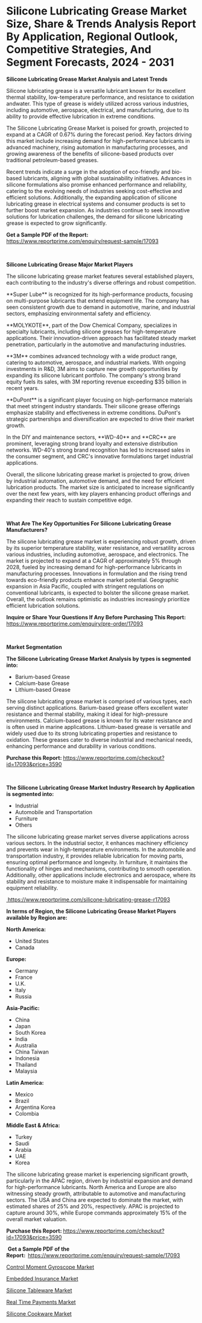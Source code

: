 <p><h1>Silicone Lubricating Grease Market Size, Share & Trends Analysis Report By Application, Regional Outlook, Competitive Strategies, And Segment Forecasts, 2024 - 2031</h1></p><p><strong>Silicone Lubricating Grease Market Analysis and Latest Trends</strong></p>
<p><p>Silicone lubricating grease is a versatile lubricant known for its excellent thermal stability, low-temperature performance, and resistance to oxidation andwater. This type of grease is widely utilized across various industries, including automotive, aerospace, electrical, and manufacturing, due to its ability to provide effective lubrication in extreme conditions. </p><p>The Silicone Lubricating Grease Market is poised for growth, projected to expand at a CAGR of 0.67% during the forecast period. Key factors driving this market include increasing demand for high-performance lubricants in advanced machinery, rising automation in manufacturing processes, and growing awareness of the benefits of silicone-based products over traditional petroleum-based greases. </p><p>Recent trends indicate a surge in the adoption of eco-friendly and bio-based lubricants, aligning with global sustainability initiatives. Advances in silicone formulations also promise enhanced performance and reliability, catering to the evolving needs of industries seeking cost-effective and efficient solutions. Additionally, the expanding application of silicone lubricating grease in electrical systems and consumer products is set to further boost market expansion. As industries continue to seek innovative solutions for lubrication challenges, the demand for silicone lubricating grease is expected to grow significantly.</p></p>
<p><strong>Get a Sample PDF of the Report:&nbsp;</strong> <a href="https://www.reportprime.com/enquiry/request-sample/17093?utm_campaign=1847&utm_medium=2&utm_source=Github&utm_content=ia&utm_term=24112024&utm_id=silicone-lubricating-grease">https://www.reportprime.com/enquiry/request-sample/17093</a></p>
<p>&nbsp;</p>
<p><strong>Silicone Lubricating Grease Major Market Players</strong></p>
<p><p>The silicone lubricating grease market features several established players, each contributing to the industry's diverse offerings and robust competition.</p><p>**Super Lube** is recognized for its high-performance products, focusing on multi-purpose lubricants that extend equipment life. The company has seen consistent growth due to demand in automotive, marine, and industrial sectors, emphasizing environmental safety and efficiency.</p><p>**MOLYKOTE**, part of the Dow Chemical Company, specializes in specialty lubricants, including silicone greases for high-temperature applications. Their innovation-driven approach has facilitated steady market penetration, particularly in the automotive and manufacturing industries.</p><p>**3M** combines advanced technology with a wide product range, catering to automotive, aerospace, and industrial markets. With ongoing investments in R&D, 3M aims to capture new growth opportunities by expanding its silicone lubricant portfolio. The company's strong brand equity fuels its sales, with 3M reporting revenue exceeding $35 billion in recent years.</p><p>**DuPont** is a significant player focusing on high-performance materials that meet stringent industry standards. Their silicone grease offerings emphasize stability and effectiveness in extreme conditions. DuPont's strategic partnerships and diversification are expected to drive their market growth.</p><p>In the DIY and maintenance sectors, **WD-40** and **CRC** are prominent, leveraging strong brand loyalty and extensive distribution networks. WD-40's strong brand recognition has led to increased sales in the consumer segment, and CRC's innovative formulations target industrial applications.</p><p>Overall, the silicone lubricating grease market is projected to grow, driven by industrial automation, automotive demand, and the need for efficient lubrication products. The market size is anticipated to increase significantly over the next few years, with key players enhancing product offerings and expanding their reach to sustain competitive edge.</p></p>
<p>&nbsp;</p>
<p><strong>What Are The Key Opportunities For Silicone Lubricating Grease Manufacturers?</strong></p>
<p><p>The silicone lubricating grease market is experiencing robust growth, driven by its superior temperature stability, water resistance, and versatility across various industries, including automotive, aerospace, and electronics. The market is projected to expand at a CAGR of approximately 5% through 2028, fueled by increasing demand for high-performance lubricants in manufacturing processes. Innovations in formulation and the rising trend towards eco-friendly products enhance market potential. Geographic expansion in Asia Pacific, coupled with stringent regulations on conventional lubricants, is expected to bolster the silicone grease market. Overall, the outlook remains optimistic as industries increasingly prioritize efficient lubrication solutions.</p></p>
<p><strong>Inquire or Share Your Questions If Any Before Purchasing This Report:</strong> <a href="https://www.reportprime.com/enquiry/pre-order/17093?utm_campaign=1847&utm_medium=2&utm_source=Github&utm_content=ia&utm_term=24112024&utm_id=silicone-lubricating-grease">https://www.reportprime.com/enquiry/pre-order/17093</a></p>
<p>&nbsp;</p>
<p><strong>Market Segmentation</strong></p>
<p><strong>The Silicone Lubricating Grease Market Analysis by types is segmented into:</strong></p>
<p><ul><li>Barium-based Grease</li><li>Calcium-base Grease</li><li>Lithium-based Grease</li></ul></p>
<p><p>The silicone lubricating grease market is comprised of various types, each serving distinct applications. Barium-based grease offers excellent water resistance and thermal stability, making it ideal for high-pressure environments. Calcium-based grease is known for its water resistance and is often used in marine applications. Lithium-based grease is versatile and widely used due to its strong lubricating properties and resistance to oxidation. These greases cater to diverse industrial and mechanical needs, enhancing performance and durability in various conditions.</p></p>
<p><strong>Purchase this Report:&nbsp;</strong><a href="https://www.reportprime.com/checkout?id=17093&price=3590&utm_campaign=1847&utm_medium=2&utm_source=Github&utm_content=ia&utm_term=24112024&utm_id=silicone-lubricating-grease">https://www.reportprime.com/checkout?id=17093&price=3590</a></p>
<p>&nbsp;</p>
<p><strong>The Silicone Lubricating Grease Market Industry Research by Application is segmented into:</strong></p>
<p><ul><li>Industrial</li><li>Automobile and Transportation</li><li>Furniture</li><li>Others</li></ul></p>
<p><p>The silicone lubricating grease market serves diverse applications across various sectors. In the industrial sector, it enhances machinery efficiency and prevents wear in high-temperature environments. In the automobile and transportation industry, it provides reliable lubrication for moving parts, ensuring optimal performance and longevity. In furniture, it maintains the functionality of hinges and mechanisms, contributing to smooth operation. Additionally, other applications include electronics and aerospace, where its stability and resistance to moisture make it indispensable for maintaining equipment reliability.</p></p>
<p><a href="https://www.reportprime.com/silicone-lubricating-grease-r17093?utm_campaign=1847&utm_medium=2&utm_source=Github&utm_content=ia&utm_term=24112024&utm_id=silicone-lubricating-grease">&nbsp;https://www.reportprime.com/silicone-lubricating-grease-r17093</a></p>
<p><strong>In terms of Region, the Silicone Lubricating Grease Market Players available by Region are:</strong></p>
<p>
    <p> <strong> North America: </strong>
        <ul>
            <li>United States</li>
            <li>Canada</li>
        </ul>
        </p> 
    <p> <strong> Europe: </strong>
        <ul>
            <li>Germany</li>
            <li>France</li>
            <li>U.K.</li>
            <li>Italy</li>
            <li>Russia</li>
        </ul>
        </p> 
    <p> <strong> Asia-Pacific: </strong>
        <ul>
            <li>China</li>
            <li>Japan</li>
            <li>South Korea</li>
            <li>India</li>
            <li>Australia</li>
            <li>China Taiwan</li>
            <li>Indonesia</li>
            <li>Thailand</li>
            <li>Malaysia</li>
        </ul>
        </p> 
    <p> <strong> Latin America: </strong>
        <ul>
            <li>Mexico</li>
            <li>Brazil</li>
            <li>Argentina Korea</li>
            <li>Colombia</li>
        </ul>
        </p> 
    <p> <strong> Middle East & Africa: </strong>
        <ul>
            <li>Turkey</li>
            <li>Saudi</li>
            <li>Arabia</li>
            <li>UAE</li>
            <li>Korea</li>
        </ul>
    </p>
    </p>
<p><p>The silicone lubricating grease market is experiencing significant growth, particularly in the APAC region, driven by industrial expansion and demand for high-performance lubricants. North America and Europe are also witnessing steady growth, attributable to automotive and manufacturing sectors. The USA and China are expected to dominate the market, with estimated shares of 25% and 20%, respectively. APAC is projected to capture around 30%, while Europe commands approximately 15% of the overall market valuation.</p></p>
<p><strong>Purchase this Report: </strong><a href="https://www.reportprime.com/checkout?id=17093&price=3590&utm_campaign=1847&utm_medium=2&utm_source=Github&utm_content=ia&utm_term=24112024&utm_id=silicone-lubricating-grease">https://www.reportprime.com/checkout?id=17093&price=3590</a></p>
<p>&nbsp;<strong>Get a Sample PDF of the Report:&nbsp;&nbsp;</strong><a href="https://www.reportprime.com/enquiry/request-sample/17093?utm_campaign=1847&utm_medium=2&utm_source=Github&utm_content=ia&utm_term=24112024&utm_id=silicone-lubricating-grease">https://www.reportprime.com/enquiry/request-sample/17093</a></p>
<p><strong></strong></p>
<p><p><a href="https://www.linkedin.com/pulse/global-control-moment-gyroscope-market-sector2024-2031-obsre?utm_campaign=1847&utm_medium=2&utm_source=Github&utm_content=ia&utm_term=24112024&utm_id=silicone-lubricating-grease">Control Moment Gyroscope Market</a></p><p><a href="https://issuu.com/reportprime-2/docs/embedded-insurance-market-size-2030_c39da372b6875a?utm_campaign=1847&utm_medium=2&utm_source=Github&utm_content=ia&utm_term=24112024&utm_id=silicone-lubricating-grease">Embedded Insurance Market</a></p><p><a href="https://www.linkedin.com/pulse/silicone-tableware-market-velocity-85-cagr-trajectory-2024-2031-1fx9c?utm_campaign=1847&utm_medium=2&utm_source=Github&utm_content=ia&utm_term=24112024&utm_id=silicone-lubricating-grease">Silicone Tableware Market</a></p><p><a href="https://issuu.com/reportprime-2/docs/real-time-payments-market-size-2030_bcac6c5eeed765?utm_campaign=1847&utm_medium=2&utm_source=Github&utm_content=ia&utm_term=24112024&utm_id=silicone-lubricating-grease">Real Time Payments Market</a></p><p><a href="https://www.linkedin.com/pulse/in-depth-silicone-cookware-market-review-size-share-104cagr-dwnmc?utm_campaign=1847&utm_medium=2&utm_source=Github&utm_content=ia&utm_term=24112024&utm_id=silicone-lubricating-grease">Silicone Cookware Market</a></p></p>
